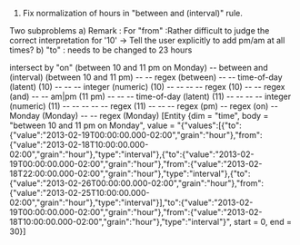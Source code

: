 1) Fix normalization of hours in "between <time-of-day> and <time-of-day> (interval)" rule.

Two subproblems
a) Remark : For "from" :Rather difficult to judge the correct interpretation for '10' -> Tell the user explicitly to add pm/am at all times?
b) "to" : needs to be changed to 23 hours

intersect by "on" (between 10 and 11 pm on Monday)
-- between <time-of-day> and <time-of-day> (interval) (between 10 and 11 pm)
-- -- regex (between)
-- -- time-of-day (latent) (10)
-- -- -- integer (numeric) (10)
-- -- -- -- regex (10)
-- -- regex (and)
-- -- <time-of-day> am|pm (11 pm)
-- -- -- time-of-day (latent) (11)
-- -- -- -- integer (numeric) (11)
-- -- -- -- -- regex (11)
-- -- -- regex (pm)
-- regex (on)
-- Monday (Monday)
-- -- regex (Monday)
[Entity {dim = "time", body = "between 10 and 11 pm on Monday", value = "{\"values\":[{\"to\":{\"value\":\"2013-02-19T00:00:00.000-02:00\",\"grain\":\"hour\"},\"from\":{\"value\":\"2013-02-18T10:00:00.000-02:00\",\"grain\":\"hour\"},\"type\":\"interval\"},{\"to\":{\"value\":\"2013-02-19T00:00:00.000-02:00\",\"grain\":\"hour\"},\"from\":{\"value\":\"2013-02-18T22:00:00.000-02:00\",\"grain\":\"hour\"},\"type\":\"interval\"},{\"to\":{\"value\":\"2013-02-26T00:00:00.000-02:00\",\"grain\":\"hour\"},\"from\":{\"value\":\"2013-02-25T10:00:00.000-02:00\",\"grain\":\"hour\"},\"type\":\"interval\"}],\"to\":{\"value\":\"2013-02-19T00:00:00.000-02:00\",\"grain\":\"hour\"},\"from\":{\"value\":\"2013-02-18T10:00:00.000-02:00\",\"grain\":\"hour\"},\"type\":\"interval\"}", start = 0, end = 30}]
